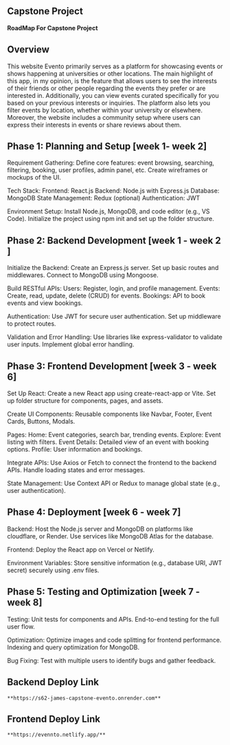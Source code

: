 ## Capstone Project


**RoadMap For Capstone Project**

 ## Overview

This website Evento primarily serves as a platform for showcasing events or shows happening at universities or other locations. The main highlight of this app, in my opinion, is the feature that allows users to see the interests of their friends or other people regarding the events they prefer or are interested in.
Additionally, you can view events curated specifically for you based on your previous interests or inquiries. The platform also lets you filter events by location, whether within your university or elsewhere.
Moreover, the website includes a community setup where users can express their interests in events or share reviews about them.




## Phase 1: Planning and Setup						[week 1- week 2]

Requirement Gathering:
Define core features: event browsing, searching, filtering, booking, user profiles, admin panel, etc.
Create wireframes or mockups of the UI.

Tech Stack:
Frontend: React.js
Backend: Node.js with Express.js
Database: MongoDB
State Management: Redux (optional)
Authentication: JWT

Environment Setup:
Install Node.js, MongoDB, and code editor (e.g., VS Code).
Initialize the project using npm init and set up the folder structure.



## Phase 2: Backend Development				[week 1 - week 2 ]

Initialize the Backend:
Create an Express.js server.
Set up basic routes and middlewares.
Connect to MongoDB using Mongoose.

Build RESTful APIs:
Users: Register, login, and profile management.
Events: Create, read, update, delete (CRUD) for events.
Bookings: API to book events and view bookings.

Authentication:
Use JWT for secure user authentication.
Set up middleware to protect routes.

Validation and Error Handling:
Use libraries like express-validator to validate user inputs.
Implement global error handling.




## Phase 3: Frontend Development				[week 3 - week 6]
Set Up React:
Create a new React app using create-react-app or Vite.
Set up folder structure for components, pages, and assets.

Create UI Components:
Reusable components like Navbar, Footer, Event Cards, Buttons, Modals.

Pages:
Home: Event categories, search bar, trending events.
Explore: Event listing with filters.
Event Details: Detailed view of an event with booking options.
Profile: User information and bookings.

Integrate APIs:
Use Axios or Fetch to connect the frontend to the backend APIs.
Handle loading states and error messages.

State Management:
Use Context API or Redux to manage global state (e.g., user authentication).



## Phase 4: Deployment						[week 6 - week 7]

Backend:
Host the Node.js server and MongoDB on platforms like cloudflare, or Render.
Use services like MongoDB Atlas for the database.

Frontend:
Deploy the React app on Vercel or Netlify.

Environment Variables:
Store sensitive information (e.g., database URI, JWT secret) securely using .env files.



## Phase 5: Testing and Optimization				[week 7 - week 8]

Testing:
Unit tests for components and APIs.
End-to-end testing for the full user flow.

Optimization:
Optimize images and code splitting for frontend performance.
Indexing and query optimization for MongoDB.

Bug Fixing:
Test with multiple users to identify bugs and gather feedback.


## Backend Deploy Link
    **https://s62-james-capstone-evento.onrender.com**


## Frontend Deploy Link
    **https://evennto.netlify.app/**